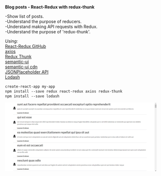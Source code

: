 **Blog posts - React-Redux with redux-thunk**

-Show list of posts.\
-Understand the purpose of reducers.\
-Understand making API requests with Redux.\
-Understand the purpose of 'redux-thunk'.

_Using:_\
[React-Redux GitHub](https://github.com/reduxjs/react-redux)\
[axios](https://www.npmjs.com/package/axios)\
[Redux Thunk](https://github.com/reduxjs/redux-thunk)\
[semantic-ui](https://semantic-ui.com/elements/list.html)\
[semantic-ui cdn](https://cdnjs.com/libraries/semantic-ui)\
[JSONPlaceholder API](https://jsonplaceholder.typicode.com/)\
[Lodash](https://lodash.com/docs/4.17.15/)

```
create-react-app my-app
npm install --save redux react-redux axios redux-thunk
npm install --save lodash
```

<img src="public/img/posts.png" width="500">
